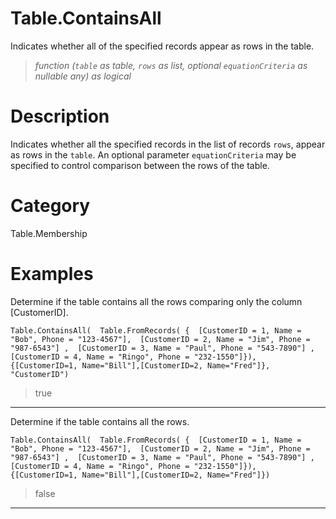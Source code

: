 # Table.ContainsAll
Indicates whether all of the specified records appear as rows in the table.
> _function (<code>table</code> as table, <code>rows</code> as list, optional <code>equationCriteria</code> as nullable any) as logical_

# Description 
Indicates whether all the specified records in the list of records <code>rows</code>, appear as rows in the <code>table</code>.
    An optional parameter <code>equationCriteria</code> may be specified to control comparison between the rows of the table.
# Category 
Table.Membership
# Examples 
Determine if the table contains all the rows comparing only the column [CustomerID].
```
Table.ContainsAll(  Table.FromRecords( {  [CustomerID = 1, Name = "Bob", Phone = "123-4567"],  [CustomerID = 2, Name = "Jim", Phone = "987-6543"] ,  [CustomerID = 3, Name = "Paul", Phone = "543-7890"] ,  [CustomerID = 4, Name = "Ringo", Phone = "232-1550"]}),    {[CustomerID=1, Name="Bill"],[CustomerID=2, Name="Fred"]},    "CustomerID")
```
> true
***
Determine if the table contains all the rows.
```
Table.ContainsAll(  Table.FromRecords( {  [CustomerID = 1, Name = "Bob", Phone = "123-4567"],  [CustomerID = 2, Name = "Jim", Phone = "987-6543"] ,  [CustomerID = 3, Name = "Paul", Phone = "543-7890"] ,  [CustomerID = 4, Name = "Ringo", Phone = "232-1550"]}),    {[CustomerID=1, Name="Bill"],[CustomerID=2, Name="Fred"]})
```
> false
***

